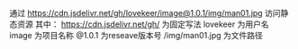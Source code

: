 通过 https://cdn.jsdelivr.net/gh/lovekeer/image@1.0.1/img/man01.jpg 访问静态资源
其中：
    https://cdn.jsdelivr.net/gh/ 为固定写法
    lovekeer 为用户名
    image 为项目名称
    @1.0.1 为reseave版本号
    /img/man01.jpg 为文件路径
